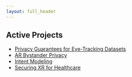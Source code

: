 ```yaml
---
layout: full_header
---
```


## Active Projects

- [Privacy Guarantees for Eye-Tracking Datasets](./project_pages/privacy_datasets)
- [AR Bystander Privacy](./project_pages/bystander_privacy)
- [Intent Modeling](./project_pages/intent_modeling)
- [Securing XR for Healthcare](./project_pages/securing_xr)
